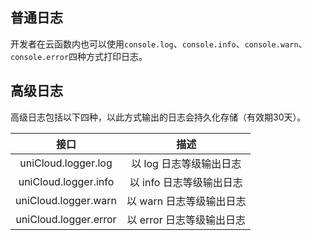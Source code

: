 ## 普通日志

开发者在云函数内也可以使用`console.log`、`console.info`、`console.warn`、`console.error`四种方式打印日志。

## 高级日志

高级日志包括以下四种，以此方式输出的日志会持久化存储（有效期30天）。

|接口									|描述											|
|:-:									|:-:											|
|uniCloud.logger.log	|以 log 日志等级输出日志	|
|uniCloud.logger.info	|以 info 日志等级输出日志	|
|uniCloud.logger.warn	|以 warn 日志等级输出日志	|
|uniCloud.logger.error|以 error 日志等级输出日志|
